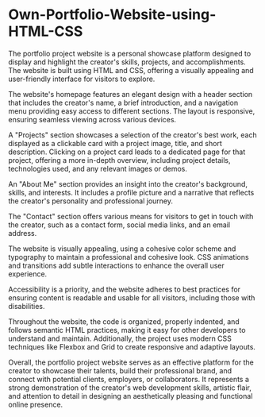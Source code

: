 # Own-Portfolio-Website-using-HTML-CSS
The portfolio project website is a personal showcase platform designed to display and highlight the creator's skills, projects, and accomplishments. The website is built using HTML and CSS, offering a visually appealing and user-friendly interface for visitors to explore.

The website's homepage features an elegant design with a header section that includes the creator's name, a brief introduction, and a navigation menu providing easy access to different sections. The layout is responsive, ensuring seamless viewing across various devices.

A "Projects" section showcases a selection of the creator's best work, each displayed as a clickable card with a project image, title, and short description. Clicking on a project card leads to a dedicated page for that project, offering a more in-depth overview, including project details, technologies used, and any relevant images or demos.

An "About Me" section provides an insight into the creator's background, skills, and interests. It includes a profile picture and a narrative that reflects the creator's personality and professional journey.

The "Contact" section offers various means for visitors to get in touch with the creator, such as a contact form, social media links, and an email address.

The website is visually appealing, using a cohesive color scheme and typography to maintain a professional and cohesive look. CSS animations and transitions add subtle interactions to enhance the overall user experience.

Accessibility is a priority, and the website adheres to best practices for ensuring content is readable and usable for all visitors, including those with disabilities.

Throughout the website, the code is organized, properly indented, and follows semantic HTML practices, making it easy for other developers to understand and maintain. Additionally, the project uses modern CSS techniques like Flexbox and Grid to create responsive and adaptive layouts.

Overall, the portfolio project website serves as an effective platform for the creator to showcase their talents, build their professional brand, and connect with potential clients, employers, or collaborators. It represents a strong demonstration of the creator's web development skills, artistic flair, and attention to detail in designing an aesthetically pleasing and functional online presence.

